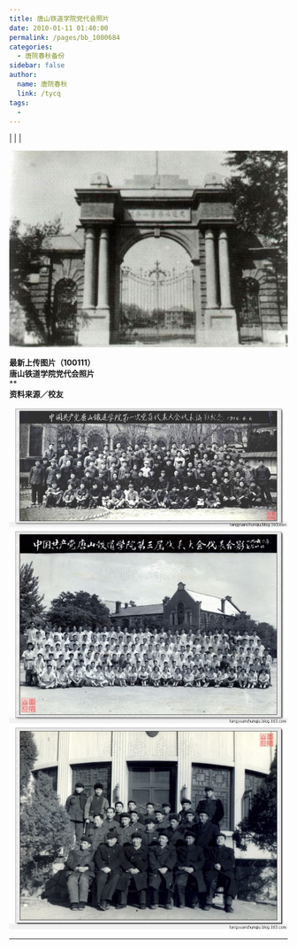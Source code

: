 ```yaml
---
title: 唐山铁道学院党代会照片
date: 2010-01-11 01:40:00
permalink: /pages/bb_1000684
categories: 
  - 唐院春秋备份
sidebar: false
author: 
  name: 唐院春秋
  link: /tycq
tags: 
  - 
---
```


|  |  |

![](/pic/img.bimg.126.net_photo_UK2yLIkrf7m1it61oTc_nw==_1453536779734980769.jpg)

**最新上传图片（100111）  
唐山铁道学院党代会照片**  
**  
 **资料来源／校友**  
  
![](/pic/img844.ph.126.net_p0Ix74qovOM7mHYzQ5Q7_Q==_897060750778455145.jpg)  
![](/pic/img237.ph.126.net_e4s6WNtPquR6T0IuhtQ-gQ==_1765129578954279455.jpg)  
![](/pic/img154.ph.126.net_zgBGdb_-qqMioCwvfAWixw==_2263340287731384825.jpg)  
  
  
  
---